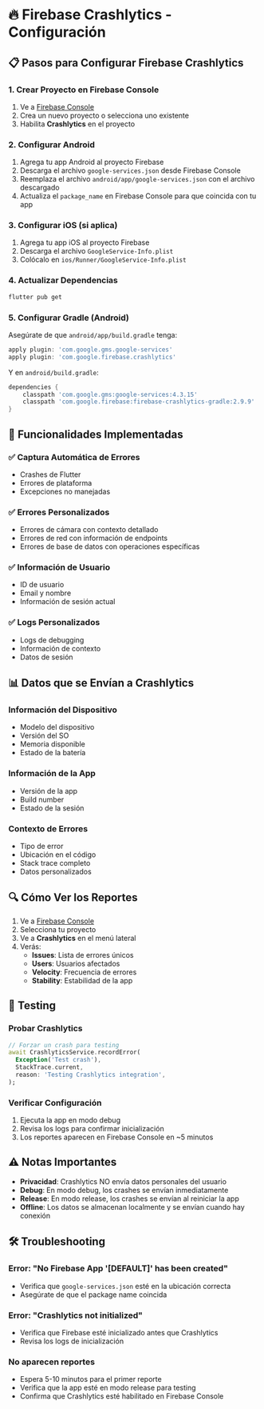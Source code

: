 # 🔥 Firebase Crashlytics - Configuración

## 📋 Pasos para Configurar Firebase Crashlytics

### 1. **Crear Proyecto en Firebase Console**
1. Ve a [Firebase Console](https://console.firebase.google.com/)
2. Crea un nuevo proyecto o selecciona uno existente
3. Habilita **Crashlytics** en el proyecto

### 2. **Configurar Android**
1. Agrega tu app Android al proyecto Firebase
2. Descarga el archivo `google-services.json` desde Firebase Console
3. Reemplaza el archivo `android/app/google-services.json` con el archivo descargado
4. Actualiza el `package_name` en Firebase Console para que coincida con tu app

### 3. **Configurar iOS** (si aplica)
1. Agrega tu app iOS al proyecto Firebase
2. Descarga el archivo `GoogleService-Info.plist`
3. Colócalo en `ios/Runner/GoogleService-Info.plist`

### 4. **Actualizar Dependencias**
```bash
flutter pub get
```

### 5. **Configurar Gradle (Android)**
Asegúrate de que `android/app/build.gradle` tenga:
```gradle
apply plugin: 'com.google.gms.google-services'
apply plugin: 'com.google.firebase.crashlytics'
```

Y en `android/build.gradle`:
```gradle
dependencies {
    classpath 'com.google.gms:google-services:4.3.15'
    classpath 'com.google.firebase:firebase-crashlytics-gradle:2.9.9'
}
```

## 🚀 **Funcionalidades Implementadas**

### ✅ **Captura Automática de Errores**
- Crashes de Flutter
- Errores de plataforma
- Excepciones no manejadas

### ✅ **Errores Personalizados**
- Errores de cámara con contexto detallado
- Errores de red con información de endpoints
- Errores de base de datos con operaciones específicas

### ✅ **Información de Usuario**
- ID de usuario
- Email y nombre
- Información de sesión actual

### ✅ **Logs Personalizados**
- Logs de debugging
- Información de contexto
- Datos de sesión

## 📊 **Datos que se Envían a Crashlytics**

### **Información del Dispositivo**
- Modelo del dispositivo
- Versión del SO
- Memoria disponible
- Estado de la batería

### **Información de la App**
- Versión de la app
- Build number
- Estado de la sesión

### **Contexto de Errores**
- Tipo de error
- Ubicación en el código
- Stack trace completo
- Datos personalizados

## 🔍 **Cómo Ver los Reportes**

1. Ve a [Firebase Console](https://console.firebase.google.com/)
2. Selecciona tu proyecto
3. Ve a **Crashlytics** en el menú lateral
4. Verás:
   - **Issues**: Lista de errores únicos
   - **Users**: Usuarios afectados
   - **Velocity**: Frecuencia de errores
   - **Stability**: Estabilidad de la app

## 📱 **Testing**

### **Probar Crashlytics**
```dart
// Forzar un crash para testing
await CrashlyticsService.recordError(
  Exception('Test crash'),
  StackTrace.current,
  reason: 'Testing Crashlytics integration',
);
```

### **Verificar Configuración**
1. Ejecuta la app en modo debug
2. Revisa los logs para confirmar inicialización
3. Los reportes aparecen en Firebase Console en ~5 minutos

## ⚠️ **Notas Importantes**

- **Privacidad**: Crashlytics NO envía datos personales del usuario
- **Debug**: En modo debug, los crashes se envían inmediatamente
- **Release**: En modo release, los crashes se envían al reiniciar la app
- **Offline**: Los datos se almacenan localmente y se envían cuando hay conexión

## 🛠️ **Troubleshooting**

### **Error: "No Firebase App '[DEFAULT]' has been created"**
- Verifica que `google-services.json` esté en la ubicación correcta
- Asegúrate de que el package name coincida

### **Error: "Crashlytics not initialized"**
- Verifica que Firebase esté inicializado antes que Crashlytics
- Revisa los logs de inicialización

### **No aparecen reportes**
- Espera 5-10 minutos para el primer reporte
- Verifica que la app esté en modo release para testing
- Confirma que Crashlytics esté habilitado en Firebase Console
